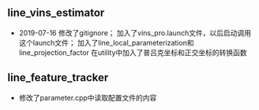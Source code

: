 ## line_vins_estimator
- 2019-07-16 
修改了gitignore；
加入了vins_pro.launch文件，以后启动调用这个launch文件；
加入了line_local_parameterization和line_projection_factor
在utility中加入了普吕克坐标和正交坐标的转换函数

## line_feature_tracker
- 修改了parameter.cpp中读取配置文件的内容
